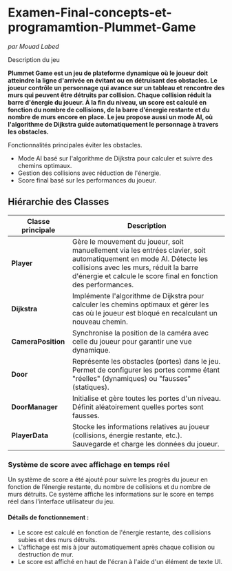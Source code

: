 # Examen-Final-concepts-et-programamtion-Plummet-Game
*par Mouad Labed*

Description du jeu

**Plummet Game est un jeu de plateforme dynamique où le joueur doit atteindre la ligne d'arrivée en évitant ou en détruisant des obstacles. Le joueur contrôle un personnage qui avance sur un tableau et rencontre des murs qui peuvent être détruits par collision. Chaque collision réduit la barre d'énergie du joueur. À la fin du niveau, un score est calculé en fonction du nombre de collisions, de la barre d'énergie restante et du nombre de murs encore en place. Le jeu propose aussi un mode AI, où l'algorithme de Dijkstra guide automatiquement le personnage à travers les obstacles.**

Fonctionnalités principales éviter les obstacles.

- Mode AI basé sur l'algorithme de Dijkstra pour calculer et suivre des chemins optimaux.
- Gestion des collisions avec réduction de l'énergie.
- Score final basé sur les performances du joueur.

## Hiérarchie des Classes

| Classe principale | Description |
|-------------------|-------------|
| **Player**        | Gère le mouvement du joueur, soit manuellement via les entrées clavier, soit automatiquement en mode AI. Détecte les collisions avec les murs, réduit la barre d'énergie et calcule le score final en fonction des performances. |
| **Dijkstra**      | Implémente l'algorithme de Dijkstra pour calculer les chemins optimaux et gérer les cas où le joueur est bloqué en recalculant un nouveau chemin. |
| **CameraPosition**| Synchronise la position de la caméra avec celle du joueur pour garantir une vue dynamique. |
| **Door**          | Représente les obstacles (portes) dans le jeu. Permet de configurer les portes comme étant "réelles" (dynamiques) ou "fausses" (statiques). |
| **DoorManager**   | Initialise et gère toutes les portes d'un niveau. Définit aléatoirement quelles portes sont fausses. |
| **PlayerData**    | Stocke les informations relatives au joueur (collisions, énergie restante, etc.). Sauvegarde et charge les données du joueur. |

### Système de score avec affichage en temps réel
Un système de score a été ajouté pour suivre les progrès du joueur en fonction de l’énergie restante, du nombre de collisions et du nombre de murs détruits. Ce système affiche les informations sur le score en temps réel dans l'interface utilisateur du jeu.

#### Détails de fonctionnement :
- Le score est calculé en fonction de l'énergie restante, des collisions subies et des murs détruits.
- L'affichage est mis à jour automatiquement après chaque collision ou destruction de mur.
- Le score est affiché en haut de l'écran à l'aide d'un élément de texte UI.
